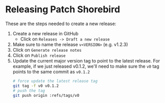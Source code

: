 # Releasing Patch Shorebird

These are the steps needed to create a new release:

1. Create a new release in GitHub
   - Click on `Releases -> Draft a new release`
1. Make sure to name the release `v<VERSION>` (e.g. v1.2.3)
1. Click on `Generate release notes`
1. Click on `Publish release`
1. Update the current major version tag to point to the latest release. For example, if we just released v0.1.2, we'll need to make sure the `v0` tag points to the same commit as `v0.1.2`
   ```sh
   # force update the latest release tag
   git tag -f v0 v0.1.2
   # push the tag
   git push origin :refs/tags/v0
   ```
